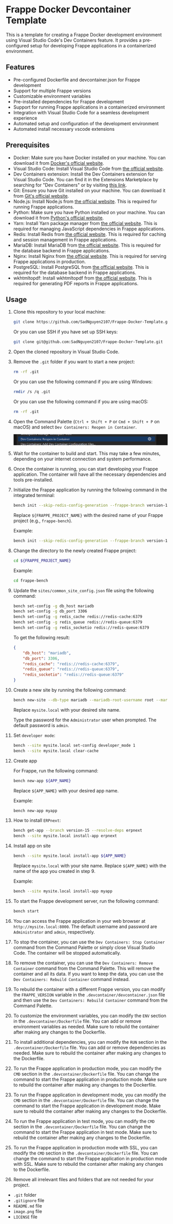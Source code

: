 # Frappe Docker Devcontainer Template

This is a template for creating a Frappe Docker development environment using Visual Studio Code's Dev Containers feature. It provides a pre-configured setup for developing Frappe applications in a containerized environment.

## Features

- Pre-configured Dockerfile and devcontainer.json for Frappe development
- Support for multiple Frappe versions
- Customizable environment variables
- Pre-installed dependencies for Frappe development
- Support for running Frappe applications in a containerized environment
- Integration with Visual Studio Code for a seamless development experience
- Automated setup and configuration of the development environment
- Automated install necessary vscode extensions

## Prerequisites

- Docker: Make sure you have Docker installed on your machine. You can download it from [Docker's official website](https://www.docker.com/get-started).
- Visual Studio Code: Install Visual Studio Code from [the official website](https://code.visualstudio.com/).
- Dev Containers extension: Install the Dev Containers extension for Visual Studio Code. You can find it in the Extensions Marketplace by searching for "Dev Containers" or by visiting [this link](https://marketplace.visualstudio.com/items?itemName=ms-vscode-remote.remote-containers).
- Git: Ensure you have Git installed on your machine. You can download it from [Git's official website](https://git-scm.com/).
- Node.js: Install Node.js from [the official website](https://nodejs.org/). This is required for running Frappe applications.
- Python: Make sure you have Python installed on your machine. You can download it from [Python's official website](https://www.python.org/downloads/).
- Yarn: Install Yarn package manager from [the official website](https://yarnpkg.com/getting-started/install). This is required for managing JavaScript dependencies in Frappe applications.
- Redis: Install Redis from [the official website](https://redis.io/download). This is required for caching and session management in Frappe applications.
- MariaDB: Install MariaDB from [the official website](https://mariadb.org/download/). This is required for the database backend in Frappe applications.
- Nginx: Install Nginx from [the official website](https://nginx.org/en/download.html). This is required for serving Frappe applications in production.
- PostgreSQL: Install PostgreSQL from [the official website](https://www.postgresql.org/download/). This is required for the database backend in Frappe applications.
- wkhtmltopdf: Install wkhtmltopdf from [the official website](https://wkhtmltopdf.org/downloads.html). This is required for generating PDF reports in Frappe applications.

## Usage

1. Clone this repository to your local machine:

   ```bash
   git clone https://github.com/SadNguyen2107/Frappe-Docker-Template.git
   ```

   Or you can use SSH if you have set up SSH keys:

    ```bash
    git clone git@github.com:SadNguyen2107/Frappe-Docker-Template.git
    ```

2. Open the cloned repository in Visual Studio Code.
3. Remove the `.git` folder if you want to start a new project:

   ```bash
   rm -rf .git
   ```

    Or you can use the following command if you are using Windows:

    ```bash
    rmdir /s /q .git
    ```

    Or you can use the following command if you are using macOS:

    ```bash
    rm -rf .git
    ```

4. Open the Command Palette (`Ctrl + Shift + P` or `Cmd + Shift + P` on macOS) and select `Dev Containers: Reopen in Container`.

    ![Run devcontainer](image.png)

5. Wait for the container to build and start. This may take a few minutes, depending on your internet connection and system performance.
6. Once the container is running, you can start developing your Frappe application. The container will have all the necessary dependencies and tools pre-installed.
7. Initialize the Frappe application by running the following command in the integrated terminal:

   ```bash
   bench init --skip-redis-config-generation --frappe-branch version-15 frappe-bench ${FRAPPE_PROJECT_NAME}
   ```

   Replace `${FRAPPE_PROJECT_NAME}` with the desired name of your Frappe project (e.g., `frappe-bench`).

   Example:

    ```bash
    bench init --skip-redis-config-generation --frappe-branch version-15 frappe-bench
    ```

8. Change the directory to the newly created Frappe project:

    ```bash
    cd ${FRAPPE_PROJECT_NAME}
    ```

    Example:

    ```bash
    cd frappe-bench
    ```

9. Update the `sites/common_site_config.json` file using the following command:

    ```bash
    bench set-config -g db_host mariadb
    bench set-config -g db_port 3306
    bench set-config -g redis_cache redis://redis-cache:6379
    bench set-config -g redis_queue redis://redis-queue:6379
    bench set-config -g redis_socketio redis://redis-queue:6379
    ```

    To get the following result:

    ```json
    {
        "db_host": "mariadb",
        "db_port": 3306,
        "redis_cache": "redis://redis-cache:6379",
        "redis_queue": "redis://redis-queue:6379",
        "redis_socketio": "redis://redis-queue:6379"
    }
    ```

10. Create a new site by running the following command:

    ```bash
    bench new-site --db-type mariadb --mariadb-root-username root --mariadb-root-password gowest --verbose mysite.local
    ```

    Replace `mysite.local` with your desired site name.

    Type the password for the `Administrator` user when prompted. The default password is `admin`.

11. Set `developer mode`:

    ```bash
    bench --site mysite.local set-config developer_mode 1
    bench --site mysite.local clear-cache
    ```

12. Create app

    For Frappe, run the following command:

    ```bash
    bench new-app ${APP_NAME}
    ```

    Replace `${APP_NAME}` with your desired app name.

    Example:

    ```bash
    bench new-app myapp
    ```

13. How to install `ERPnext`:

    ```bash
    bench get-app --branch version-15 --resolve-deps erpnext
    bench --site mysite.local install-app erpnext
    ```

14. Install app on site

    ```bash
    bench --site mysite.local install-app ${APP_NAME}
    ```

    Replace `mysite.local` with your site name.
    Replace `${APP_NAME}` with the name of the app you created in step 9.

    Example:

    ```bash
    bench --site mysite.local install-app myapp
    ```

15. To start the Frappe development server, run the following command:

    ```bash
    bench start
    ```

16. You can access the Frappe application in your web browser at `http://mysite.local:8000`. The default username and password are `Administrator` and `admin`, respectively.

17. To stop the container, you can use the `Dev Containers: Stop Container` command from the Command Palette or simply close Visual Studio Code. The container will be stopped automatically.

18. To remove the container, you can use the `Dev Containers: Remove Container` command from the Command Palette. This will remove the container and all its data. If you want to keep the data, you can use the `Dev Containers: Rebuild Container` command instead.

19. To rebuild the container with a different Frappe version, you can modify the `FRAPPE_VERSION` variable in the `.devcontainer/devcontainer.json` file and then use the `Dev Containers: Rebuild Container` command from the Command Palette.

20. To customize the environment variables, you can modify the `ENV` section in the `.devcontainer/Dockerfile` file. You can add or remove environment variables as needed. Make sure to rebuild the container after making any changes to the Dockerfile.

21. To install additional dependencies, you can modify the `RUN` section in the `.devcontainer/Dockerfile` file. You can add or remove dependencies as needed. Make sure to rebuild the container after making any changes to the Dockerfile.

22. To run the Frappe application in production mode, you can modify the `CMD` section in the `.devcontainer/Dockerfile` file. You can change the command to start the Frappe application in production mode. Make sure to rebuild the container after making any changes to the Dockerfile.

23. To run the Frappe application in development mode, you can modify the `CMD` section in the `.devcontainer/Dockerfile` file. You can change the command to start the Frappe application in development mode. Make sure to rebuild the container after making any changes to the Dockerfile.

24. To run the Frappe application in test mode, you can modify the `CMD` section in the `.devcontainer/Dockerfile` file. You can change the command to start the Frappe application in test mode. Make sure to rebuild the container after making any changes to the Dockerfile.

25. To run the Frappe application in production mode with SSL, you can modify the `CMD` section in the `.devcontainer/Dockerfile` file. You can change the command to start the Frappe application in production mode with SSL. Make sure to rebuild the container after making any changes to the Dockerfile.

26. Remove all irrelevant files and folders that are not needed for your project.

- `.git` folder
- `.gitignore` file
- `README.md` file
- `image.png` file
- `LICENSE` file
